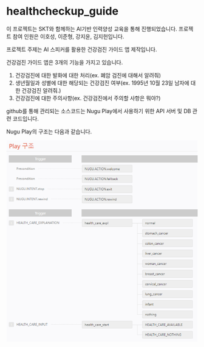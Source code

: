 # healthcheckup_guide

이 프로젝트는 SKT와 함께하는 AI기반 인력양성 교육을 통해 진행되었습니다.
프로젝트 참여 인원은 이호성, 이준형, 강지윤, 김지헌입니다.

프로젝트 주제는 AI 스피커를 활용한 건강검진 가이드 앱 제작입니다.

건강검진 가이드 앱은 3개의 기능을 가지고 있습니다.

1. 건강검진에 대한 발화에 대한 처리(ex. 폐암 검진에 대해서 알려줘)
2. 생년월일과 성별에 대한 해당되는 건강검진 여부(ex. 1995년 10월 23일 남자에 대한 건강검진 알려줘.)
3. 건강검진에 대한 주의사항(ex. 건강검진에서 주의할 사항은 뭐야?)

github를 통해 관리되는 소스코드는 Nugu Play에서 사용하기 위한 API 서버 및 DB 관련 코드입니다.

Nugu Play의 구조는 다음과 같습니다.

![image.png](https://github.com/zdlghtjdz/healthcheckup_guide/blob/main/image.png)
